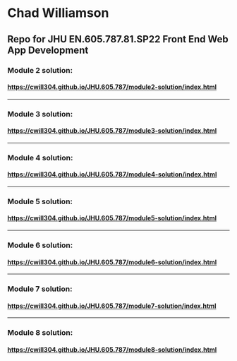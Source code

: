 # Chad Williamson
## Repo for JHU EN.605.787.81.SP22 Front End Web App Development

### Module 2 solution: 
#### https://cwill304.github.io/JHU.605.787/module2-solution/index.html
 
----
### Module 3 solution: 
#### https://cwill304.github.io/JHU.605.787/module3-solution/index.html
 
----
### Module 4 solution: 
#### https://cwill304.github.io/JHU.605.787/module4-solution/index.html

----
### Module 5 solution: 
#### https://cwill304.github.io/JHU.605.787/module5-solution/index.html

----
### Module 6 solution: 
#### https://cwill304.github.io/JHU.605.787/module6-solution/index.html

----
### Module 7 solution: 
#### https://cwill304.github.io/JHU.605.787/module7-solution/index.html

----
### Module 8 solution: 
#### https://cwill304.github.io/JHU.605.787/module8-solution/index.html
